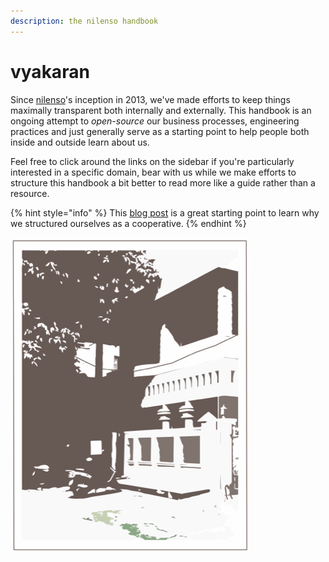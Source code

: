```yaml
---
description: the nilenso handbook
---
```


# vyakaran

Since [nilenso](https://nilenso.com)'s inception in 2013, we've made efforts to keep things maximally transparent both internally and externally. This handbook is an ongoing attempt to _open-source_ our business processes, engineering practices and just generally serve as a starting point to help people both inside and outside learn about us.

Feel free to click around the links on the sidebar if you're particularly interested in a specific domain, bear with us while we make efforts to structure this handbook a bit better to read more like a guide rather than a resource.

{% hint style="info" %}
This [blog post](https://blog.nilenso.com/blog/2014/11/19/huh-a-software-cooperative) is a great starting point to learn why we structured ourselves as a cooperative.
{% endhint %}

![nilenso &#x2013; since 2013](.gitbook/assets/nilenso-silhouette-2.png)

